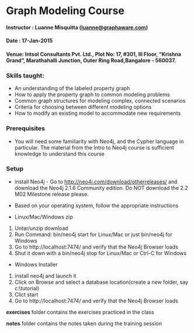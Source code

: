 # Graph Modeling Course

#### Instructor : Luanne Misquitta (luanne@graphaware.com)
#### Date : 17-Jan-2015
#### Venue: Intsol Consultants Pvt. Ltd., Plot No: 17, #301, III Floor, “Krishna Grand”, Marathahalli Junction, Outer Ring Road,Bangalore - 560037.

### Skills taught:
* An understanding of the labeled property graph
* How to apply the property graph to common modeling problems
* Common graph structures for modeling complex, connected scenarios
* Criteria for choosing between different modeling options
* How to modify an existing model to accommodate new requirements
 
### Prerequisites
* You will need some familiarity with Neo4j, and the Cypher language in particular. The material from the Intro to Neo4j course is sufficient knowledge to understand this course

### Setup
* install Neo4j - Go to http://neo4j.com/download/other­releases/ and download the Neo4j 2.1.6 Community edition. Do NOT download the 2.2 M02 Milestone release please.

* Based on your operating system, follow the appropriate instructions

* Linux/Mac/Windows zip

1. Untar/unzip download
2. Run Command: bin/neo4j start for Linux/Mac or just bin/neo4j for Windows
3. Go to http://localhost:7474/ and verify that the Neo4j Browser loads
4. Shut it down with a bin/neo4j stop for Linux/Mac or Ctrl-C for Windows

* Windows Installer

1. install neo4j and launch it
2. Click on Browse and select a database location(create a new folder, say c:\tutorial)
3. Clict start
4. Go to http://localhost:7474/ and verify that the Neo4j Browser loads


<b>exercises</b> folder contains the exercises practiced in the class

<b>notes</b> folder contains the notes taken during the training session

